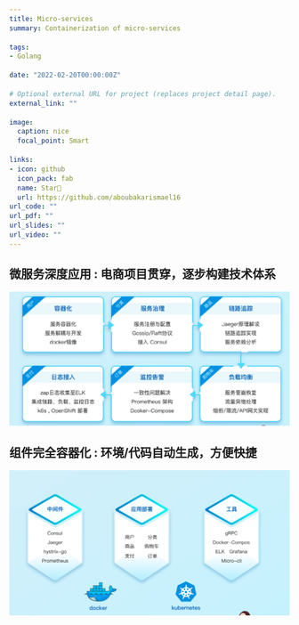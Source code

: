 ```yaml
---
title: Micro-services
summary: Containerization of micro-services

tags:
- Golang

date: "2022-02-20T00:00:00Z"

# Optional external URL for project (replaces project detail page).
external_link: ""

image:
  caption: nice
  focal_point: Smart

links:
- icon: github
  icon_pack: fab
  name: Star🌟
  url: https://github.com/aboubakarismael16
url_code: ""
url_pdf: ""
url_slides: ""
url_video: ""
---
```


## 微服务深度应用 : 电商项目贯穿，逐步构建技术体系

![micro-service01](micro-service01.png)

## 组件完全容器化 : 环境/代码自动生成，方便快捷

![micro-service02](micro-service02.png)
